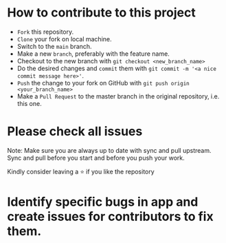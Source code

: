  # How to contribute to this project

 - `Fork` this repository.
- `Clone` your fork on local machine.
- Switch to the `main` branch.
- Make a new `branch`, preferably with the feature name.
- Checkout to the new branch with `git checkout <new_branch_name>`
- Do the desired changes and `commit` them with `git commit -m '<a nice commit message here>'`.
- `Push` the change to your fork on GitHub with `git push origin <your_branch_name>`
- Make a `Pull Request` to the master branch in the original repository, i.e. this one.
# Please check all issues
Note: Make sure you are always up to date with sync and pull upstream. Sync and pull before you start and before you push your work.


Kindly consider leaving a :star: if you like the repository

# Identify specific bugs in  app and create issues for contributors to fix them.
